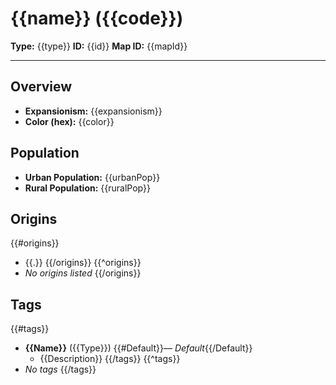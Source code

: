 # {{name}} ({{code}})

**Type:** {{type}}
**ID:** {{id}}
**Map ID:** {{mapId}}

---

## Overview
- **Expansionism:** {{expansionism}}
- **Color (hex):** {{color}}

## Population
- **Urban Population:** {{urbanPop}}
- **Rural Population:** {{ruralPop}}

## Origins
{{#origins}}
- {{.}}
{{/origins}}
{{^origins}}
- _No origins listed_
{{/origins}}

## Tags
{{#tags}}
- **{{Name}}** ({{Type}}) {{#Default}}— _Default_{{/Default}}
  - {{Description}}
{{/tags}}
{{^tags}}
- _No tags_
{{/tags}}
